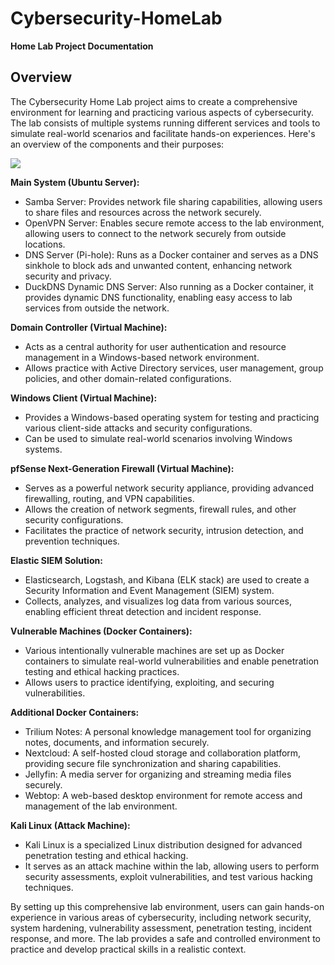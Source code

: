 # Cybersecurity-HomeLab
**Home Lab Project Documentation**

**Overview**
------------

The Cybersecurity Home Lab project aims to create a comprehensive environment for learning and practicing various aspects of cybersecurity. The lab consists of multiple systems running different services and tools to simulate real-world scenarios and facilitate hands-on experiences. Here's an overview of the components and their purposes:

![](Cybersecurity-HomeLab/Images/Internet%20Network%20Diagram%20Templ)

**Main System (Ubuntu Server):**

*   Samba Server: Provides network file sharing capabilities, allowing users to share files and resources across the network securely.
*   OpenVPN Server: Enables secure remote access to the lab environment, allowing users to connect to the network securely from outside locations.
*   DNS Server (Pi-hole): Runs as a Docker container and serves as a DNS sinkhole to block ads and unwanted content, enhancing network security and privacy.
*   DuckDNS Dynamic DNS Server: Also running as a Docker container, it provides dynamic DNS functionality, enabling easy access to lab services from outside the network.

**Domain Controller (Virtual Machine):**

*   Acts as a central authority for user authentication and resource management in a Windows-based network environment.
*   Allows practice with Active Directory services, user management, group policies, and other domain-related configurations.

**Windows Client (Virtual Machine):**

*   Provides a Windows-based operating system for testing and practicing various client-side attacks and security configurations.
*   Can be used to simulate real-world scenarios involving Windows systems.

**pfSense Next-Generation Firewall (Virtual Machine):**

*   Serves as a powerful network security appliance, providing advanced firewalling, routing, and VPN capabilities.
*   Allows the creation of network segments, firewall rules, and other security configurations.
*   Facilitates the practice of network security, intrusion detection, and prevention techniques.

**Elastic SIEM Solution:**

*   Elasticsearch, Logstash, and Kibana (ELK stack) are used to create a Security Information and Event Management (SIEM) system.
*   Collects, analyzes, and visualizes log data from various sources, enabling efficient threat detection and incident response.

**Vulnerable Machines (Docker Containers):**

*   Various intentionally vulnerable machines are set up as Docker containers to simulate real-world vulnerabilities and enable penetration testing and ethical hacking practices.
*   Allows users to practice identifying, exploiting, and securing vulnerabilities.

**Additional Docker Containers:**

*   Trilium Notes: A personal knowledge management tool for organizing notes, documents, and information securely.
*   Nextcloud: A self-hosted cloud storage and collaboration platform, providing secure file synchronization and sharing capabilities.
*   Jellyfin: A media server for organizing and streaming media files securely.
*   Webtop: A web-based desktop environment for remote access and management of the lab environment.

**Kali Linux (Attack Machine):**

*   Kali Linux is a specialized Linux distribution designed for advanced penetration testing and ethical hacking.
*   It serves as an attack machine within the lab, allowing users to perform security assessments, exploit vulnerabilities, and test various hacking techniques.

By setting up this comprehensive lab environment, users can gain hands-on experience in various areas of cybersecurity, including network security, system hardening, vulnerability assessment, penetration testing, incident response, and more. The lab provides a safe and controlled environment to practice and develop practical skills in a realistic context.